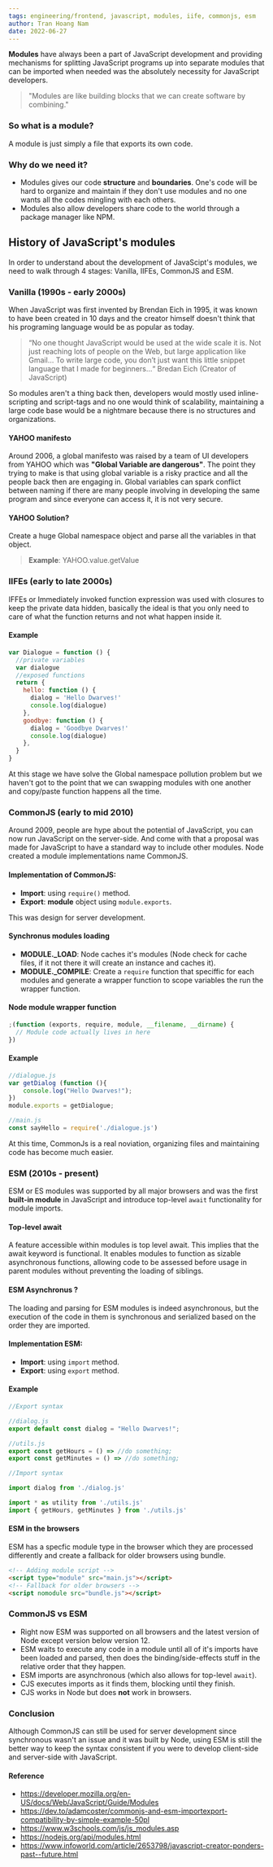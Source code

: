 ```yaml
---
tags: engineering/frontend, javascript, modules, iife, commonjs, esm
author: Tran Hoang Nam
date: 2022-06-27
---
```


**Modules** have always been a part of JavaScript development and providing mechanisms for splitting JavaScript programs up into separate modules that can be imported when needed was the absolutely necessity for JavaScript developers.

> "Modules are like building blocks that we can create software by combining."

### So what is a module?

A module is just simply a file that exports its own code.

### Why do we need it?

- Modules gives our code **structure** and **boundaries**. One's code will be hard to organize and maintain if they don't use modules and no one wants all the codes mingling with each others.
- Modules also allow developers share code to the world through a package manager like NPM.

## History of JavaScript's modules

In order to understand about the development of JavaScipt's modules, we need to walk through 4 stages: Vanilla, IIFEs, CommonJS and ESM.

### Vanilla (1990s - early 2000s)

When JavaScript was first invented by Brendan Eich in 1995, it was known to have been created in 10 days and the creator himself doesn't think that his programing language would be as popular as today.

> “No one thought JavaScript would be used at the wide scale it is. Not just reaching lots of people on the Web, but large application like Gmail… To write large code, you don’t just want this little snippet language that I made for beginners…“ Bredan Eich (Creator of JavaScript)

So modules aren't a thing back then, developers would mostly used inline-scripting and script-tags and no one would think of scalability, maintaining a large code base would be a nightmare because there is no structures and organizations.

#### YAHOO manifesto

Around 2006, a global manifesto was raised by a team of UI developers from YAHOO which was **"Global Variable are dangerous"**. The point they trying to make is that using global variable is a risky practice and all the people back then are engaging in. Global variables can spark conflict between naming if there are many people involving in developing the same program and since everyone can access it, it is not very secure.

#### YAHOO Solution?

Create a huge Global namespace object and parse all the variables in that object.

> **Example**: YAHOO.value.getValue

### IIFEs (early to late 2000s)

IFFEs or Immediately invoked function expression was used with closures to keep the private data hidden, basically the ideal is that you only need to care of what the function returns and not what happen inside it.

#### Example

```js
var Dialogue = function () {
  //private variables
  var dialogue
  //exposed functions
  return {
    hello: function () {
      dialog = 'Hello Dwarves!'
      console.log(dialogue)
    },
    goodbye: function () {
      dialog = 'Goodbye Dwarves!'
      console.log(dialogue)
    },
  }
}
```

At this stage we have solve the Global namespace pollution problem but we haven't got to the point that we can swapping modules with one another and copy/paste function happens all the time.

### CommonJS (early to mid 2010)

Around 2009, people are hype about the potential of JavaScript, you can now run JavaScript on the server-side. And come with that a proposal was made for JavaScript to have a standard way to include other modules. Node created a module implementations name CommonJS.

#### Implementation of CommonJS:

- **Import**: using `require()` method.
- **Export**: **module** object using `module.exports`.

This was design for server development.

#### Synchronus modules loading

- **MODULE.\_LOAD**: Node caches it's modules (Node check for cache files, if it not there it will create an instance and caches it).
- **MODULE.\_COMPILE**: Create a `require` function that speciffic for each modules and generate a wrapper function to scope variables the run the wrapper function.

#### Node module wrapper function

```js
;(function (exports, require, module, __filename, __dirname) {
  // Module code actually lives in here
})
```

#### Example

```js
//dialogue.js
var getDialog (function (){
    console.log("Hello Dwarves!");
})
module.exports = getDialogue;
```

```js
//main.js
const sayHello = require('./dialogue.js')
```

At this time, CommonJs is a real noviation, organizing files and maintaining code has become much easier.

### ESM (2010s - present)

ESM or ES modules was supported by all major browsers and was the first **built-in module** in JavaScript and introduce top-level `await` functionality for module imports.

#### Top-level await

A feature accessible within modules is top level await. This implies that the await keyword is functional. It enables modules to function as sizable asynchronous functions, allowing code to be assessed before usage in parent modules without preventing the loading of siblings.

#### ESM Asynchronus ?

The loading and parsing for ESM modules is indeed asynchronous, but the execution of the code in them is synchronous and serialized based on the order they are imported.

#### Implementation ESM:

- **Import**: using `import` method.
- **Export**: using `export` method.

#### Example

```js
//Export syntax

//dialog.js
export default const dialog = "Hello Dwarves!";

//utils.js
export const getHours = () => //do something;
export const getMinutes = () => //do something;
```

```js
//Import syntax

import dialog from './dialog.js'

import * as utility from './utils.js'
import { getHours, getMinutes } from './utils.js'
```

#### ESM in the browsers

ESM has a specfic module type in the browser which they are processed differently and create a fallback for older browsers using bundle.

```html
<!-- Adding module script -->
<script type="module" src="main.js"></script>
<!-- Fallback for older browsers -->
<script nomodule src="bundle.js"></script>
```

### CommonJS vs ESM

- Right now ESM was supported on all browsers and the latest version of Node except version below version 12.
- ESM waits to execute any code in a module until all of it's imports have been loaded and parsed, then does the binding/side-effects stuff in the relative order that they happen.
- ESM imports are asynchronous (which also allows for top-level `await`).
- CJS executes imports as it finds them, blocking until they finish.
- CJS works in Node but does **not** work in browsers.

### Conclusion

Although CommonJS can still be used for server development since synchronous wasn't an issue and it was built by Node, using ESM is still the better way to keep the syntax consistent if you were to develop client-side and server-side with JavaScript.

#### Reference

- https://developer.mozilla.org/en-US/docs/Web/JavaScript/Guide/Modules
- https://dev.to/adamcoster/commonjs-and-esm-importexport-compatibility-by-simple-example-50pl
- https://www.w3schools.com/js/js_modules.asp
- https://nodejs.org/api/modules.html
- https://www.infoworld.com/article/2653798/javascript-creator-ponders-past--future.html
